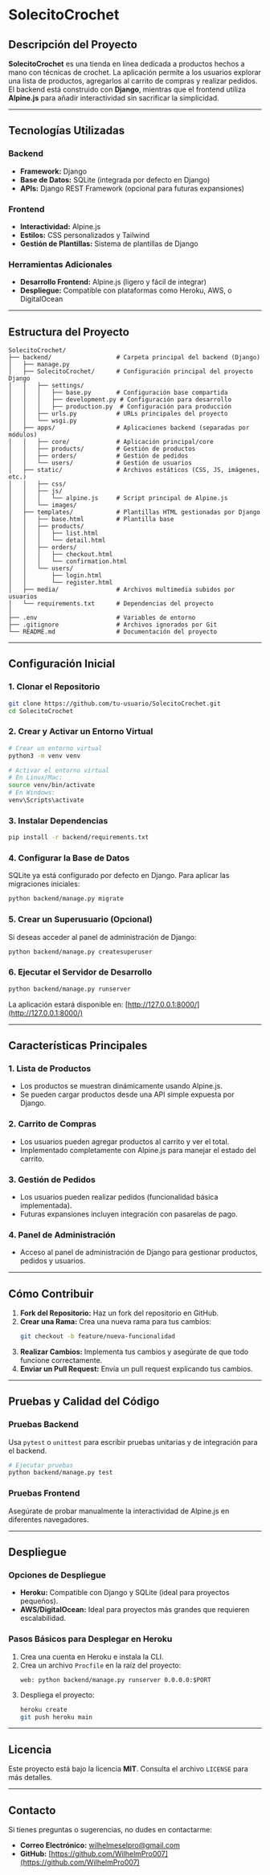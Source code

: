 # **SolecitoCrochet**

## **Descripción del Proyecto**
**SolecitoCrochet** es una tienda en línea dedicada a productos hechos a mano con técnicas de crochet. La aplicación permite a los usuarios explorar una lista de productos, agregarlos al carrito de compras y realizar pedidos. El backend está construido con **Django**, mientras que el frontend utiliza **Alpine.js** para añadir interactividad sin sacrificar la simplicidad.

---

## **Tecnologías Utilizadas**

### **Backend**
- **Framework:** Django
- **Base de Datos:** SQLite (integrada por defecto en Django)
- **APIs:** Django REST Framework (opcional para futuras expansiones)

### **Frontend**
- **Interactividad:** Alpine.js
- **Estilos:** CSS personalizados y Tailwind
- **Gestión de Plantillas:** Sistema de plantillas de Django

### **Herramientas Adicionales**
- **Desarrollo Frontend:** Alpine.js (ligero y fácil de integrar)
- **Despliegue:** Compatible con plataformas como Heroku, AWS, o DigitalOcean

---

## **Estructura del Proyecto**

```
SolecitoCrochet/
├── backend/                  # Carpeta principal del backend (Django)
│   ├── manage.py
│   ├── SolecitoCrochet/      # Configuración principal del proyecto Django
│   │   ├── settings/
│   │   │   ├── base.py       # Configuración base compartida
│   │   │   ├── development.py # Configuración para desarrollo
│   │   │   ├── production.py  # Configuración para producción
│   │   ├── urls.py           # URLs principales del proyecto
│   │   └── wsgi.py
│   ├── apps/                 # Aplicaciones backend (separadas por módulos)
│   │   ├── core/             # Aplicación principal/core
│   │   ├── products/         # Gestión de productos
│   │   ├── orders/           # Gestión de pedidos
│   │   └── users/            # Gestión de usuarios
│   ├── static/               # Archivos estáticos (CSS, JS, imágenes, etc.)
│   │   ├── css/
│   │   ├── js/
│   │   │   └── alpine.js     # Script principal de Alpine.js
│   │   └── images/
│   ├── templates/            # Plantillas HTML gestionadas por Django
│   │   ├── base.html         # Plantilla base
│   │   ├── products/
│   │   │   ├── list.html
│   │   │   └── detail.html
│   │   ├── orders/
│   │   │   ├── checkout.html
│   │   │   └── confirmation.html
│   │   └── users/
│   │       ├── login.html
│   │       └── register.html
│   ├── media/                # Archivos multimedia subidos por usuarios
│   └── requirements.txt      # Dependencias del proyecto
│
├── .env                      # Variables de entorno
├── .gitignore                # Archivos ignorados por Git
└── README.md                 # Documentación del proyecto
```

---

## **Configuración Inicial**

### **1. Clonar el Repositorio**
```bash
git clone https://github.com/tu-usuario/SolecitoCrochet.git
cd SolecitoCrochet
```

### **2. Crear y Activar un Entorno Virtual**
```bash
# Crear un entorno virtual
python3 -m venv venv

# Activar el entorno virtual
# En Linux/Mac:
source venv/bin/activate
# En Windows:
venv\Scripts\activate
```

### **3. Instalar Dependencias**
```bash
pip install -r backend/requirements.txt
```

### **4. Configurar la Base de Datos**
SQLite ya está configurado por defecto en Django. Para aplicar las migraciones iniciales:
```bash
python backend/manage.py migrate
```

### **5. Crear un Superusuario (Opcional)**
Si deseas acceder al panel de administración de Django:
```bash
python backend/manage.py createsuperuser
```

### **6. Ejecutar el Servidor de Desarrollo**
```bash
python backend/manage.py runserver
```
La aplicación estará disponible en: [http://127.0.0.1:8000/](http://127.0.0.1:8000/)

---

## **Características Principales**

### **1. Lista de Productos**
- Los productos se muestran dinámicamente usando Alpine.js.
- Se pueden cargar productos desde una API simple expuesta por Django.

### **2. Carrito de Compras**
- Los usuarios pueden agregar productos al carrito y ver el total.
- Implementado completamente con Alpine.js para manejar el estado del carrito.

### **3. Gestión de Pedidos**
- Los usuarios pueden realizar pedidos (funcionalidad básica implementada).
- Futuras expansiones incluyen integración con pasarelas de pago.

### **4. Panel de Administración**
- Acceso al panel de administración de Django para gestionar productos, pedidos y usuarios.

---

## **Cómo Contribuir**

1. **Fork del Repositorio:** Haz un fork del repositorio en GitHub.
2. **Crear una Rama:** Crea una nueva rama para tus cambios:
   ```bash
   git checkout -b feature/nueva-funcionalidad
   ```
3. **Realizar Cambios:** Implementa tus cambios y asegúrate de que todo funcione correctamente.
4. **Enviar un Pull Request:** Envía un pull request explicando tus cambios.

---

## **Pruebas y Calidad del Código**

### **Pruebas Backend**
Usa `pytest` o `unittest` para escribir pruebas unitarias y de integración para el backend.

```bash
# Ejecutar pruebas
python backend/manage.py test
```

### **Pruebas Frontend**
Asegúrate de probar manualmente la interactividad de Alpine.js en diferentes navegadores.

---

## **Despliegue**

### **Opciones de Despliegue**
- **Heroku:** Compatible con Django y SQLite (ideal para proyectos pequeños).
- **AWS/DigitalOcean:** Ideal para proyectos más grandes que requieren escalabilidad.

### **Pasos Básicos para Desplegar en Heroku**
1. Crea una cuenta en Heroku e instala la CLI.
2. Crea un archivo `Procfile` en la raíz del proyecto:
   ```
   web: python backend/manage.py runserver 0.0.0.0:$PORT
   ```
3. Despliega el proyecto:
   ```bash
   heroku create
   git push heroku main
   ```

---

## **Licencia**

Este proyecto está bajo la licencia **MIT**. Consulta el archivo `LICENSE` para más detalles.

---

## **Contacto**

Si tienes preguntas o sugerencias, no dudes en contactarme:

- **Correo Electrónico:** wilhelmeselpro@gmail.com
- **GitHub:** [https://github.com/WilhelmPro007](https://github.com/WilhelmPro007)


